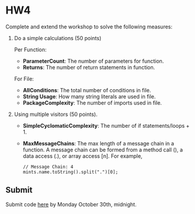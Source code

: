 # HW4

Complete and extend the workshop to solve the following measures:

1. Do a simple calculations (50 points)

   Per Function:

   * **ParameterCount**: The number of parameters for function.
   * **Returns**: The number of return statements in function. 

   For File:
 
   * **AllConditions**: The total number of conditions in file.
   * **String Usage**: How many string literals are used in file.
   * **PackageComplexity**: The number of imports used in file.

2. Using multiple visitors (50 points).

   * **SimpleCyclomaticComplexity**: The number of if statements/loops + 1.
   * **MaxMessageChains**: The max length of a message chain in a function. A message chain can be formed from a method call (), a data access (.), or array access [n].
     For example, 
     
     ```
     // Message Chain: 4
     mints.name.toString().split(".")[0];
     ``` 

## Submit

Submit code [here](https://docs.google.com/forms/d/e/1FAIpQLSdVJTA9BHu7kYjVVildEYrxnx-19Yv-bXi0uHf-1OTZdOqwJQ/viewform?usp=sf_link) by Monday October 30th, midnight.
